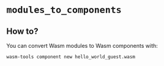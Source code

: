 # `modules_to_components`

##  How to?

You can convert Wasm modules to Wasm components with:

```bash
wasm-tools component new hello_world_guest.wasm
```